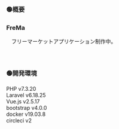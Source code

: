 ### 🟢概要  
### FreMa  
　フリーマーケットアプリケーション制作中。  
　  
　  
### 🟢開発環境  
PHP       v7.3.20  
Laravel   v6.18.25  
Vue.js    v2.5.17  
bootstrap v4.0.0  
docker    v19.03.8  
circleci  v2  